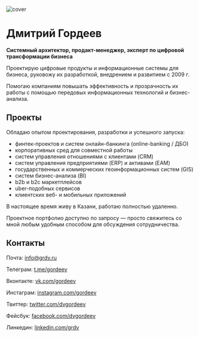 ![cover](https://grdv.ru/wp-content/uploads/2022/01/Photo-2.jpg)

# Дмитрий Гордеев
**Системный архитектор, продакт-менеджер, эксперт по цифровой трансформации бизнеса**

Проектирую цифровые продукты и информационные системы для бизнеса, руковожу их разработкой, внедрением и развитием с 2009 г.

Помогаю компаниям повышать эффективность и прозрачность их работы с помощью передовых информационных технологий и бизнес-анализа.

## Проекты

Обладаю опытом проектирования, разработки и успешного запуска:
* финтек-проектов и систем онлайн-банкинга (online-banking / ДБО)
* корпоративных сред для совместной работы
* систем управления отношениями с клиентами (CRM)
* систем управления предприятиями (ERP) и активами (EAM)
* государственных и коммерческих геоинформационных систем (GIS)
* систем бизнес-анализа (BI)
* b2b и b2c маркетплейсов
* uber-подобных сервисов
* клиентских веб- и мобильных приложений

В настоящее время живу в Казани, работаю полностью удаленно.

Проектное портфолио доступно по запросу — просто свяжитесь со мной любым удобным способом для обсуждения сотрудничества.

## Контакты

Почта: [info@grdv.ru](info@grdv.ru)

Телеграм: [t.me/gordeev](https://t.me/gordeev)

Вконтакте: [vk.com/gordeev](https://vk.com/gordeev)

Инстаграм: [instagram.com/gordeev](https://instagram.com/gordeev)

Твиттер: [twitter.com/dvgordeev](https://twitter.com/dvgordeev)

Фейсбук: [facebook.com/dvgordeev](https://facebook.com/dvgordeev)

Линкедин: [linkedin.com/grdv](https://linkedin.com/grdv)
